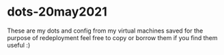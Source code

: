 # dots-20may2021
These are my dots and config from my virtual machines saved for the purpose of redeployment feel free to copy or borrow them if you find them useful :)

